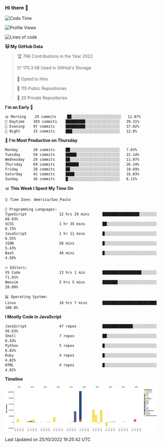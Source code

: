 ### Hi there 👋

<!--START_SECTION:waka-->
![Code Time](http://img.shields.io/badge/Code%20Time-4%2C060%20hrs%2011%20mins-blue)

![Profile Views](http://img.shields.io/badge/Profile%20Views-1-blue)

![Lines of code](https://img.shields.io/badge/From%20Hello%20World%20I%27ve%20Written-300%20Thousand%20lines%20of%20code-blue)

**🐱 My GitHub Data** 

> 🏆 766 Contributions in the Year 2022
 > 
> 📦 170.3 kB Used in GitHub's Storage 
 > 
> 💼 Opted to Hire
 > 
> 📜 115 Public Repositories 
 > 
> 🔑 20 Private Repositories  
 > 
**I'm an Early 🐤** 

```text
🌞 Morning    29 commits     ██░░░░░░░░░░░░░░░░░░░░░░░   11.07% 
🌆 Daytime    103 commits    █████████░░░░░░░░░░░░░░░░   39.31% 
🌃 Evening    97 commits     █████████░░░░░░░░░░░░░░░░   37.02% 
🌙 Night      33 commits     ███░░░░░░░░░░░░░░░░░░░░░░   12.6%

```
📅 **I'm Most Productive on Thursday** 

```text
Monday       20 commits     ██░░░░░░░░░░░░░░░░░░░░░░░   7.63% 
Tuesday      58 commits     █████░░░░░░░░░░░░░░░░░░░░   22.14% 
Wednesday    29 commits     ██░░░░░░░░░░░░░░░░░░░░░░░   11.07% 
Thursday     69 commits     ██████░░░░░░░░░░░░░░░░░░░   26.34% 
Friday       28 commits     ██░░░░░░░░░░░░░░░░░░░░░░░   10.69% 
Saturday     42 commits     ████░░░░░░░░░░░░░░░░░░░░░   16.03% 
Sunday       16 commits     █░░░░░░░░░░░░░░░░░░░░░░░░   6.11%

```


📊 **This Week I Spent My Time On** 

```text
⌚︎ Time Zone: America/Sao_Paulo

💬 Programming Languages: 
TypeScript               12 hrs 29 mins      █████████████████░░░░░░░░   68.93% 
SCSS                     1 hr 35 mins        ██░░░░░░░░░░░░░░░░░░░░░░░   8.75% 
JavaScript               1 hr 11 mins        █░░░░░░░░░░░░░░░░░░░░░░░░   6.55% 
JSON                     58 mins             █░░░░░░░░░░░░░░░░░░░░░░░░   5.43% 
Bash                     49 mins             █░░░░░░░░░░░░░░░░░░░░░░░░   4.58%

🔥 Editors: 
VS Code                  13 hrs 1 min        ██████████████████░░░░░░░   71.91% 
Neovim                   5 hrs 5 mins        ███████░░░░░░░░░░░░░░░░░░   28.09%

💻 Operating System: 
Linux                    18 hrs 7 mins       █████████████████████████   100.0%

```

**I Mostly Code in JavaScript** 

```text
JavaScript               47 repos            ██████████████░░░░░░░░░░░   56.63% 
Shell                    7 repos             ██░░░░░░░░░░░░░░░░░░░░░░░   8.43% 
Python                   5 repos             █░░░░░░░░░░░░░░░░░░░░░░░░   6.02% 
Ruby                     4 repos             █░░░░░░░░░░░░░░░░░░░░░░░░   4.82% 
HTML                     4 repos             █░░░░░░░░░░░░░░░░░░░░░░░░   4.82%

```


**Timeline**

![Chart not found](https://raw.githubusercontent.com/jampow/jampow/master/charts/bar_graph.png) 


 Last Updated on 25/10/2022 19:25:42 UTC
<!--END_SECTION:waka-->
